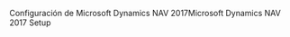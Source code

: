 <span data-ttu-id="430e1-101">Configuración de Microsoft Dynamics NAV 2017</span><span class="sxs-lookup"><span data-stu-id="430e1-101">Microsoft Dynamics NAV 2017 Setup</span></span>